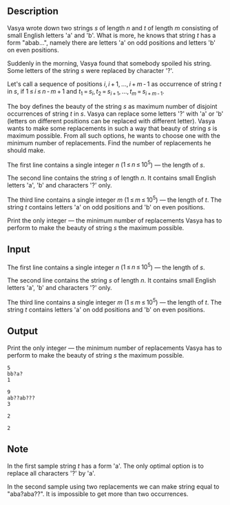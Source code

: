 ## Description

<div><p>Vasya wrote down two strings <span class="tex-span"><i>s</i></span> of length <span class="tex-span"><i>n</i></span> and <span class="tex-span"><i>t</i></span> of length <span class="tex-span"><i>m</i></span> consisting of small English letters '<span class="tex-font-style-tt">a</span>' and '<span class="tex-font-style-tt">b</span>'. What is more, he knows that string <span class="tex-span"><i>t</i></span> has a form "<span class="tex-font-style-tt">abab...</span>", namely there are letters '<span class="tex-font-style-tt">a</span>' on odd positions and letters '<span class="tex-font-style-tt">b</span>' on even positions.</p><p>Suddenly in the morning, Vasya found that somebody spoiled his string. Some letters of the string <span class="tex-span"><i>s</i></span> were replaced by character '<span class="tex-font-style-tt">?</span>'.</p><p>Let's call a sequence of positions <span class="tex-span"><i>i</i>, <i>i</i> + 1, ..., <i>i</i> + <i>m</i> - 1</span> as <span class="tex-font-style-it">occurrence</span> of string <span class="tex-span"><i>t</i></span> in <span class="tex-span"><i>s</i></span>, if <span class="tex-span">1 ≤ <i>i</i> ≤ <i>n</i> - <i>m</i> + 1</span> and <span class="tex-span"><i>t</i><sub class="lower-index">1</sub> = <i>s</i><sub class="lower-index"><i>i</i></sub>, <i>t</i><sub class="lower-index">2</sub> = <i>s</i><sub class="lower-index"><i>i</i> + 1</sub>, ..., <i>t</i><sub class="lower-index"><i>m</i></sub> = <i>s</i><sub class="lower-index"><i>i</i> + <i>m</i> - 1</sub></span>.</p><p>The boy defines the <span class="tex-font-style-it">beauty</span> of the string <span class="tex-span"><i>s</i></span> as maximum number of disjoint occurrences of string <span class="tex-span"><i>t</i></span> in <span class="tex-span"><i>s</i></span>. Vasya can replace some letters '<span class="tex-font-style-tt">?</span>' with '<span class="tex-font-style-tt">a</span>' or '<span class="tex-font-style-tt">b</span>' (letters on different positions can be replaced with different letter). Vasya wants to make some replacements in such a way that beauty of string <span class="tex-span"><i>s</i></span> is maximum possible. From all such options, he wants to choose one with the minimum number of replacements. Find the number of replacements he should make.</p></div><div class="input-specification"><p>The first line contains a single integer <span class="tex-span"><i>n</i></span> (<span class="tex-span">1 ≤ <i>n</i> ≤ 10<sup class="upper-index">5</sup></span>)&nbsp;— the length of <span class="tex-span"><i>s</i></span>.</p><p>The second line contains the string <span class="tex-span"><i>s</i></span> of length <span class="tex-span"><i>n</i></span>. It contains small English letters '<span class="tex-font-style-tt">a</span>', '<span class="tex-font-style-tt">b</span>' and characters '<span class="tex-font-style-tt">?</span>' only.</p><p>The third line contains a single integer <span class="tex-span"><i>m</i></span> (<span class="tex-span">1 ≤ <i>m</i> ≤ 10<sup class="upper-index">5</sup></span>)&nbsp;— the length of <span class="tex-span"><i>t</i></span>. The string <span class="tex-span"><i>t</i></span> contains letters '<span class="tex-font-style-tt">a</span>' on odd positions and '<span class="tex-font-style-tt">b</span>' on even positions.</p></div><div class="output-specification"><p>Print the only integer&nbsp;— the minimum number of replacements Vasya has to perform to make the beauty of string <span class="tex-span"><i>s</i></span> the maximum possible.</p></div>

## Input

<p>The first line contains a single integer <span class="tex-span"><i>n</i></span> (<span class="tex-span">1 ≤ <i>n</i> ≤ 10<sup class="upper-index">5</sup></span>)&nbsp;— the length of <span class="tex-span"><i>s</i></span>.</p><p>The second line contains the string <span class="tex-span"><i>s</i></span> of length <span class="tex-span"><i>n</i></span>. It contains small English letters '<span class="tex-font-style-tt">a</span>', '<span class="tex-font-style-tt">b</span>' and characters '<span class="tex-font-style-tt">?</span>' only.</p><p>The third line contains a single integer <span class="tex-span"><i>m</i></span> (<span class="tex-span">1 ≤ <i>m</i> ≤ 10<sup class="upper-index">5</sup></span>)&nbsp;— the length of <span class="tex-span"><i>t</i></span>. The string <span class="tex-span"><i>t</i></span> contains letters '<span class="tex-font-style-tt">a</span>' on odd positions and '<span class="tex-font-style-tt">b</span>' on even positions.</p>

## Output

<p>Print the only integer&nbsp;— the minimum number of replacements Vasya has to perform to make the beauty of string <span class="tex-span"><i>s</i></span> the maximum possible.</p>





```input1
5
bb?a?
1

```




```input2
9
ab??ab???
3

```




```output1
2

```




```output2
2

```



## Note

<p>In the first sample string <span class="tex-span"><i>t</i></span> has a form '<span class="tex-font-style-tt">a</span>'. The only optimal option is to replace all characters '<span class="tex-font-style-tt">?</span>' by '<span class="tex-font-style-tt">a</span>'.</p><p>In the second sample using two replacements we can make string equal to "<span class="tex-font-style-tt"><span class="tex-font-style-bf">aba</span>?<span class="tex-font-style-bf">aba</span>??</span>". It is impossible to get more than two occurrences.</p>
